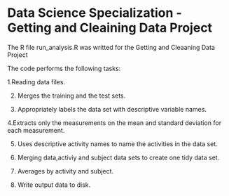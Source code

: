 # Data Science Specialization - Getting and Cleaining Data Project

The R file run_analysis.R was writted for the Getting and Cleaaning Data Project

The code performs the following tasks:

1.Reading data files.

2. Merges the training and the test sets.

3. Appropriately labels the data set with descriptive variable names.

4.Extracts only the measurements on the mean and standard deviation for each measurement.

5. Uses descriptive activity names to name the activities in the data set.

6. Merging data,activiy and subject data sets to create one tidy data set.

7. Averages by activity and subject.

8. Write output data to disk.

